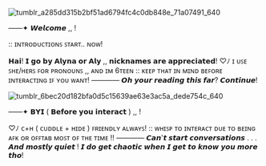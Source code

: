 ![tumblr_a285dd315b2bf51ad6794fc4c0db848e_71a07491_640](https://github.com/Allyria/Allyria/assets/174874133/b1ce545e-7ddd-4d4b-8005-598a517b8ff0)


 ——✦ 𝙒𝙚𝙡𝙘𝙤𝙢𝙚 ,, !
          
:: ɪɴᴛʀᴏᴅᴜᴄᴛɪᴏɴꜱ ꜱᴛᴀʀᴛ.. ɴᴏᴡ!

𝗛𝗮𝗶! 𝗜 𝗴𝗼 𝗯𝘆 𝗔𝗹𝘆𝗻𝗮 𝗼𝗿 𝗔𝗹𝘆 ,, 𝗻𝗶𝗰𝗸𝗻𝗮𝗺𝗲𝘀 𝗮𝗿𝗲 𝗮𝗽𝗽𝗿𝗲𝗰𝗶𝗮𝘁𝗲𝗱!
♡ﾉ ɪ ᴜꜱᴇ ꜱʜᴇ/ʜᴇʀꜱ ꜰᴏʀ ᴘʀᴏɴᴏᴜɴꜱ ,, ᴀɴᴅ ɪᴍ 6ᴛᴇᴇɴ :: ᴋᴇᴇᴘ ᴛʜᴀᴛ ɪɴ ᴍɪɴᴅ ʙᴇꜰᴏʀᴇ ɪɴᴛᴇʀᴀᴄᴛɪɴɢ ɪꜰ ʏᴏᴜ ᴡᴀɴᴛ! ———— 𝙊𝙝 𝙮𝙤𝙪𝙧 𝙧𝙚𝙖𝙙𝙞𝙣𝙜 𝙩𝙝𝙞𝙨 𝙛𝙖𝙧? 𝘾𝙤𝙣𝙩𝙞𝙣𝙪𝙚!

![tumblr_6bec20d182bfa0d5c15639ae63e3ac5a_dede754c_640](https://github.com/Allyria/Allyria/assets/174874133/b599eb06-f1f3-4ae9-afc4-6060fc623833)

——✦ 𝗕𝗬𝗜 ( 𝗕𝗲𝗳𝗼𝗿𝗲 𝘆𝗼𝘂 𝗶𝗻𝘁𝗲𝗿𝗮𝗰𝘁 ) ,, !

♡ﾉ ᴄ+ʜ ( ᴄᴜᴅᴅʟᴇ + ʜɪᴅᴇ ) ꜰʀɪᴇɴᴅʟʏ ᴀʟᴡᴀʏꜱ! :: ᴡʜɪꜱᴘ ᴛᴏ ɪɴᴛᴇʀᴀᴄᴛ ᴅᴜᴇ ᴛᴏ ʙᴇɪɴɢ ᴀꜰᴋ ᴏʀ ᴏꜰꜰᴛᴀʙ ᴍᴏꜱᴛ ᴏꜰ ᴛʜᴇ ᴛɪᴍᴇ !! ———— 𝘾𝙖𝙣'𝙩 𝙨𝙩𝙖𝙧𝙩 𝙘𝙤𝙣𝙫𝙚𝙧𝙨𝙖𝙩𝙞𝙤𝙣𝙨 . . . 𝘼𝙣𝙙 𝙢𝙤𝙨𝙩𝙡𝙮 𝙦𝙪𝙞𝙚𝙩 ! 𝙄 𝙙𝙤 𝙜𝙚𝙩 𝙘𝙝𝙖𝙤𝙩𝙞𝙘 𝙬𝙝𝙚𝙣 𝙄 𝙜𝙚𝙩 𝙩𝙤 𝙠𝙣𝙤𝙬 𝙮𝙤𝙪 𝙢𝙤𝙧𝙚 𝙩𝙝𝙤!




